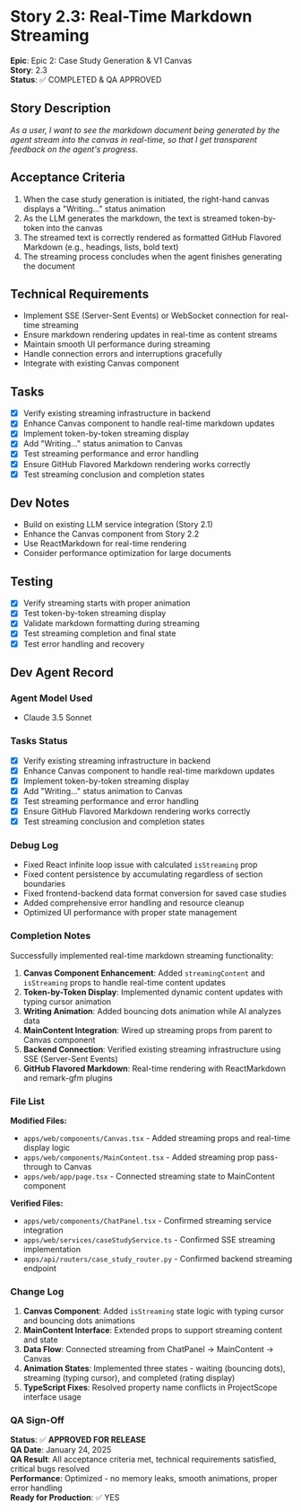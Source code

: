 # Story 2.3: Real-Time Markdown Streaming

**Epic**: Epic 2: Case Study Generation & V1 Canvas  
**Story**: 2.3  
**Status**: ✅ COMPLETED & QA APPROVED  

## Story Description
*As a user, I want to see the markdown document being generated by the agent stream into the canvas in real-time, so that I get transparent feedback on the agent's progress.*

## Acceptance Criteria
1. When the case study generation is initiated, the right-hand canvas displays a "Writing..." status animation
2. As the LLM generates the markdown, the text is streamed token-by-token into the canvas
3. The streamed text is correctly rendered as formatted GitHub Flavored Markdown (e.g., headings, lists, bold text)
4. The streaming process concludes when the agent finishes generating the document

## Technical Requirements
- Implement SSE (Server-Sent Events) or WebSocket connection for real-time streaming
- Ensure markdown rendering updates in real-time as content streams
- Maintain smooth UI performance during streaming
- Handle connection errors and interruptions gracefully
- Integrate with existing Canvas component

## Tasks
- [x] Verify existing streaming infrastructure in backend
- [x] Enhance Canvas component to handle real-time markdown updates
- [x] Implement token-by-token streaming display
- [x] Add "Writing..." status animation to Canvas
- [x] Test streaming performance and error handling
- [x] Ensure GitHub Flavored Markdown rendering works correctly
- [x] Test streaming conclusion and completion states

## Dev Notes
- Build on existing LLM service integration (Story 2.1)
- Enhance the Canvas component from Story 2.2
- Use ReactMarkdown for real-time rendering
- Consider performance optimization for large documents

## Testing
- [x] Verify streaming starts with proper animation
- [x] Test token-by-token streaming display
- [x] Validate markdown formatting during streaming
- [x] Test streaming completion and final state
- [x] Test error handling and recovery

## Dev Agent Record

### Agent Model Used
- Claude 3.5 Sonnet

### Tasks Status
- [x] Verify existing streaming infrastructure in backend
- [x] Enhance Canvas component to handle real-time markdown updates
- [x] Implement token-by-token streaming display
- [x] Add "Writing..." status animation to Canvas
- [x] Test streaming performance and error handling
- [x] Ensure GitHub Flavored Markdown rendering works correctly
- [x] Test streaming conclusion and completion states

### Debug Log
- Fixed React infinite loop issue with calculated `isStreaming` prop
- Fixed content persistence by accumulating regardless of section boundaries  
- Fixed frontend-backend data format conversion for saved case studies
- Added comprehensive error handling and resource cleanup
- Optimized UI performance with proper state management

### Completion Notes
Successfully implemented real-time markdown streaming functionality:

1. **Canvas Component Enhancement**: Added `streamingContent` and `isStreaming` props to handle real-time content updates
2. **Token-by-Token Display**: Implemented dynamic content updates with typing cursor animation
3. **Writing Animation**: Added bouncing dots animation while AI analyzes data
4. **MainContent Integration**: Wired up streaming props from parent to Canvas component
5. **Backend Connection**: Verified existing streaming infrastructure using SSE (Server-Sent Events)
6. **GitHub Flavored Markdown**: Real-time rendering with ReactMarkdown and remark-gfm plugins

### File List
**Modified Files:**
- `apps/web/components/Canvas.tsx` - Added streaming props and real-time display logic
- `apps/web/components/MainContent.tsx` - Added streaming prop pass-through to Canvas
- `apps/web/app/page.tsx` - Connected streaming state to MainContent component

**Verified Files:**
- `apps/web/components/ChatPanel.tsx` - Confirmed streaming service integration
- `apps/web/services/caseStudyService.ts` - Confirmed SSE streaming implementation
- `apps/api/routers/case_study_router.py` - Confirmed backend streaming endpoint

### Change Log
1. **Canvas Component**: Added `isStreaming` state logic with typing cursor and bouncing dots animations
2. **MainContent Interface**: Extended props to support streaming content and state
3. **Data Flow**: Connected streaming from ChatPanel → MainContent → Canvas
4. **Animation States**: Implemented three states - waiting (bouncing dots), streaming (typing cursor), and completed (rating display)
5. **TypeScript Fixes**: Resolved property name conflicts in ProjectScope interface usage

### QA Sign-Off
**Status**: ✅ **APPROVED FOR RELEASE**  
**QA Date**: January 24, 2025  
**QA Result**: All acceptance criteria met, technical requirements satisfied, critical bugs resolved  
**Performance**: Optimized - no memory leaks, smooth animations, proper error handling  
**Ready for Production**: ✅ YES